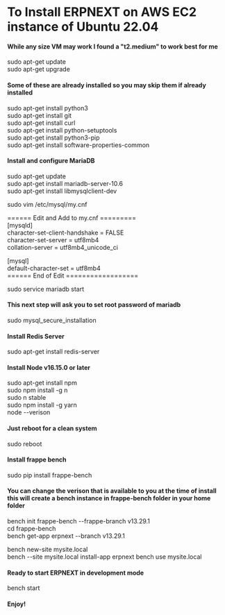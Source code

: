# To Install ERPNEXT on AWS EC2 instance of Ubuntu 22.04
#### While any size VM may work I found a "t2.medium" to work best for me

sudo apt-get update  
sudo apt-get upgrade  

#### Some of these are already installed so you may skip them if already installed
sudo apt-get install python3  
sudo apt-get install git  
sudo apt-get install curl  
sudo apt-get install python-setuptools  
sudo apt-get install python3-pip  
sudo apt-get install software-properties-common  

#### Install and configure MariaDB
sudo apt-get update  
sudo apt-get install mariadb-server-10.6  
sudo apt-get install libmysqlclient-dev  

sudo vim /etc/mysql/my.cnf  

====== Edit and Add to my.cnf =========  
[mysqld]  
character-set-client-handshake = FALSE  
character-set-server = utf8mb4  
collation-server = utf8mb4_unicode_ci  
  
[mysql]  
default-character-set = utf8mb4  
====== End of Edit ==================  

sudo service mariadb start  
#### This next step will ask you to set root password of mariadb
sudo mysql_secure_installation  

#### Install Redis Server  
sudo apt-get install redis-server  

#### Install Node v16.15.0 or later  
sudo apt-get install npm  
sudo npm install -g n  
sudo n stable  
sudo npm install -g yarn  
node --verison  

#### Just reboot for a clean system  
sudo reboot  

#### Install frappe bench
sudo pip install frappe-bench  

#### You can change the verison that is available to you at the time of install this will create a bench instance in frappe-bench folder in your home folder
bench init frappe-bench --frappe-branch v13.29.1  
cd frappe-bench  
bench get-app erpnext --branch v13.29.1  

bench new-site mysite.local  
bench --site mysite.local install-app erpnext 
bench use mysite.local 

#### Ready to start ERPNEXT in development mode
bench start  

#### Enjoy!





